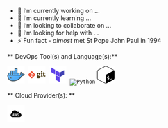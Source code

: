 <!--
**username/username** is a ✨ _special_ ✨ repository because its `README.md` (this file) appears on your GitHub profile.
-->

- 🔭 I’m currently working on ...
- 🌱 I’m currently learning ...
- 👯 I’m looking to collaborate on ...
- 🤔 I’m looking for help with ...
- ⚡ Fun fact - _almost_ met St Pope John Paul in 1994


** DevOps Tool(s) and Language(s):**
<p align="left">
  <code><img src="https://github.com/yun14u/yun14u/blob/master/tools/docker.png" alt="terraform" width="40" height="40" /></code>&nbsp;
  <code><img src="https://raw.githubusercontent.com/github/explore/80688e429a7d4ef2fca1e82350fe8e3517d3494d/topics/git/git.png" alt="git" width="40" height="40" /></code>&nbsp;
  <code><img src="https://github.com/yun14u/yun14u/blob/master/tools/og-image-8b3e4f7d.png" alt="terraform" width="40" height="40" /></code>&nbsp;
  <code><img src="https://github.com/abranhe/programming-languages-logos/blob/master/src/python/python_48x48.png" alt="Python" width="40" height="40" /></code>
  <code><img src="https://github.com/yun14u/yun14u/blob/master/tools/500px-Bash_Logo_black_and_white_icon_only.svg.png" alt="Bash" width="40" height="40" /></code>
</p>
** Cloud Provider(s): **
<p align="left">
  <code><img src="https://github.com/yun14u/yun14u/blob/master/cloud/aws.png" alt="aws" width="40" height="40" /></code>&nbsp;
</p>

